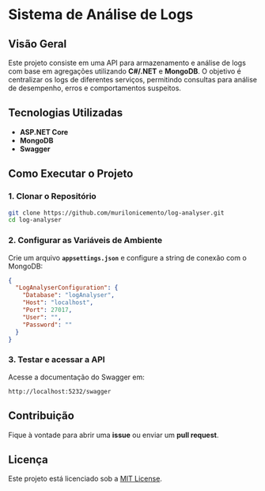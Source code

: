 ﻿# **Sistema de Análise de Logs**

## **Visão Geral**

Este projeto consiste em uma API para armazenamento e análise de logs com base em agregações utilizando **C#/.NET** e **MongoDB**. O objetivo é centralizar os logs de diferentes serviços, permitindo consultas para análise de desempenho,
erros e comportamentos suspeitos.

## **Tecnologias Utilizadas**

- **ASP.NET Core**
- **MongoDB**
- **Swagger**

## **Como Executar o Projeto**

### **1. Clonar o Repositório**

```sh
git clone https://github.com/murilonicemento/log-analyser.git
cd log-analyser
```

### **2. Configurar as Variáveis de Ambiente**

Crie um arquivo **`appsettings.json`** e configure a string de conexão com o MongoDB:

```json
{
  "LogAnalyserConfiguration": {
    "Database": "logAnalyser",
    "Host": "localhost",
    "Port": 27017,
    "User": "",
    "Password": ""
  }
}
```

### **3. Testar e acessar a API**

Acesse a documentação do Swagger em:

```
http://localhost:5232/swagger
```

## **Contribuição**

Fique à vontade para abrir uma **issue** ou enviar um **pull request**.

## Licença

Este projeto está licenciado sob a [MIT License](LICENSE).
